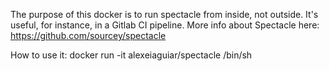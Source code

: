 The purpose of this docker is to run spectacle from inside, not outside. It's useful, for instance, in a Gitlab CI pipeline.
More info about Spectacle here: https://github.com/sourcey/spectacle

How to use it:
docker run -it alexeiaguiar/spectacle /bin/sh